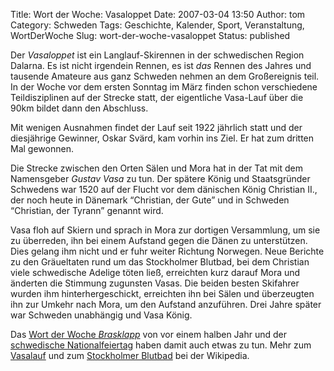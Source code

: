 Title: Wort der Woche: Vasaloppet
Date: 2007-03-04 13:50
Author: tom
Category: Schweden
Tags: Geschichte, Kalender, Sport, Veranstaltung, WortDerWoche
Slug: wort-der-woche-vasaloppet
Status: published

Der *Vasaloppet* ist ein Langlauf-Skirennen in der schwedischen Region
Dalarna. Es ist nicht irgendein Rennen, es ist *das* Rennen des Jahres
und tausende Amateure aus ganz Schweden nehmen an dem Großereignis teil.
In der Woche vor dem ersten Sonntag im März finden schon verschiedene
Teildisziplinen auf der Strecke statt, der eigentliche Vasa-Lauf über
die 90km bildet dann den Abschluss.

Mit wenigen Ausnahmen findet der Lauf seit 1922 jährlich statt und der
diesjährige Gewinner, Oskar Svärd, kam vorhin ins Ziel. Er hat zum
dritten Mal gewonnen.

Die Strecke zwischen den Orten Sälen und Mora hat in der Tat mit dem
Namensgeber *Gustav Vasa* zu tun. Der spätere König und Staatsgründer
Schwedens war 1520 auf der Flucht vor dem dänischen König Christian II.,
der noch heute in Dänemark “Christian, der Gute” und in Schweden
“Christian, der Tyrann” genannt wird.

Vasa floh auf Skiern und sprach in Mora zur dortigen Versammlung, um sie
zu überreden, ihn bei einem Aufstand gegen die Dänen zu unterstützen.
Dies gelang ihm nicht und er fuhr weiter Richtung Norwegen. Neue
Berichte zu den Gräueltaten rund um das Stockholmer Blutbad, bei dem
Christian viele schwedische Adelige töten ließ, erreichten kurz darauf
Mora und änderten die Stimmung zugunsten Vasas. Die beiden besten
Skifahrer wurden ihm hinterhergeschickt, erreichten ihn bei Sälen und
überzeugten ihn zur Umkehr nach Mora, um den Aufstand anzuführen. Drei
Jahre später war Schweden unabhängig und Vasa König.

Das [Wort der Woche
*Brasklapp*](http://www.fiket.de/2006/10/01/wort-der-woche-brasklapp/)
von vor einem halben Jahr und der [schwedische
Nationalfeiertag](http://www.fiket.de/2006/06/06/schwedischer-nationalfeiertag/)
haben damit auch etwas zu tun. Mehr zum
[Vasalauf](http://de.wikipedia.org/wiki/Wasalauf) und zum [Stockholmer
Blutbad](http://de.wikipedia.org/wiki/Stockholmer_Blutbad) bei der
Wikipedia.

